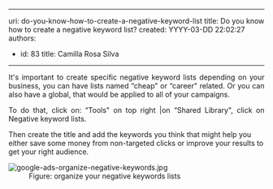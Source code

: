 

---
uri: do-you-know-how-to-create-a-negative-keyword-list
title: Do you know how to create a negative keyword list?
created: YYYY-03-DD 22:02:27
authors:
  - id: 83
    title: Camilla Rosa Silva
---




<span class='intro'> <p style="text-align&#58;justify;">It's important to create specific negative keyword lists depending on your business, you can have lists named “cheap&quot; or “career&quot; related. Or you can also have a global, that would be applied to all of your campaigns. <br></p><p style="text-align&#58;justify;">To do that, click on&#58; “Tools&quot; on top right |on “Shared Library&quot;, click on Negative keyword lists.<br></p> </span>

<p>​Then create the title and add the keywords you think that might help you either save some money from non-targeted clicks or improve your results to get your right audience.</p><dl class="image"><dt><img src="/PublishingImages/google-ads-organize-negative-keywords.jpg" alt="google-ads-organize-negative-keywords.jpg" /></dt><dd>Figure&#58; organize your negative keywords lists​<br></dd></dl>



